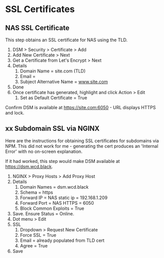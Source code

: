 # SSL Certificates


## NAS SSL Certificate

This step obtains an SSL certificate for NAS using the TLD.

1. DSM > Security > Certificate > Add
2. Add New Certificate > Next
3. Get a Certificate from Let's Encrypt > Next
4. Details
   1. Domain Name = site.com (TLD)
   2. Email = <email>
   3. Subject Alternative Name = www.site.com
5. Done
6. Once certificate has generated, highlight and click Action > Edit
   1. Set as Default Certificate = True

Confirm DSM is available at https://site.com:6050 - URL displays HTTPS and lock.


## xx Subdomain SSL via NGINX

Here are the instructions for obtaining SSL certificates for subdomains via NPM. This did not work for me  - generating the cert produces an 'Internal Error' with no on-screen explanation. 

If it had worked, this step would make DSM available at https://dsm.wcd.black.

1. NGINX > Proxy Hosts > Add Proxy Host
2. Details
   1. Domain Names = dsm.wcd.black
   2. Schema = https
   3. Forward IP = NAS static ip = 192.168.1.209
   4. Forward Port = NAS HTTPS = 6050
   5. Block Common Exploits = True
3. Save. Ensure Status = Online. 
4. Dot menu > Edit
5. SSL
   1. Dropdown > Request New Certificate
   2. Force SSL = True
   3. Email = already populated from TLD cert
   4. Agree = True
6. Save


